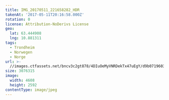 ```yaml
---
title: IMG_20170511_221658282_HDR
takenAt: '2017-05-11T20:16:58.000Z'
rotation: 0
license: Attribution-NoDerivs License
geo:
  lat: 63.444908
  lng: 10.881311
tags:
  - Trondheim
  - Norwegen
  - Norge
url: >-
  //images.ctfassets.net/bncv3c2gt878/4DIuOeMyVNRDekTx47uEgY/d9b07196035f0ddb159db72abc715fce/img_20170511_221658282_hdr_33807913164_o
size: 3076315
image:
  width: 4608
  height: 2592
contentType: image/jpeg
---
```


